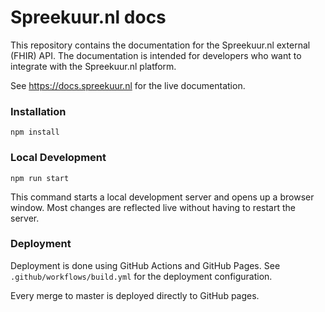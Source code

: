 # Spreekuur.nl docs

This repository contains the documentation for the Spreekuur.nl external (FHIR) API. The documentation is intended for
developers who want to integrate with the Spreekuur.nl platform. 

See https://docs.spreekuur.nl for the live documentation.

### Installation

```
npm install
```

### Local Development

```
npm run start
```

This command starts a local development server and opens up a browser window. Most changes are reflected live without having to restart the server.

### Deployment

Deployment is done using GitHub Actions and GitHub Pages. See `.github/workflows/build.yml` for the deployment configuration.

Every merge to master is deployed directly to GitHub pages.